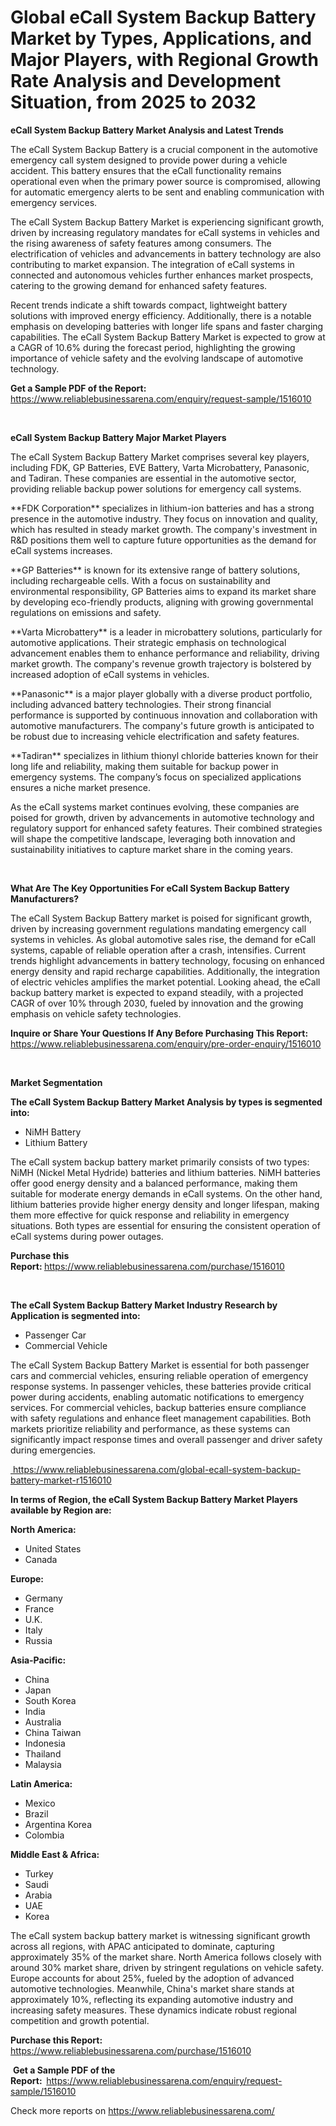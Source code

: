 <p><h1>Global eCall System Backup Battery Market by Types, Applications, and Major Players, with Regional Growth Rate Analysis and Development Situation, from 2025 to 2032</h1></p><p><strong>eCall System Backup Battery Market Analysis and Latest Trends</strong></p>
<p><p>The eCall System Backup Battery is a crucial component in the automotive emergency call system designed to provide power during a vehicle accident. This battery ensures that the eCall functionality remains operational even when the primary power source is compromised, allowing for automatic emergency alerts to be sent and enabling communication with emergency services. </p><p>The eCall System Backup Battery Market is experiencing significant growth, driven by increasing regulatory mandates for eCall systems in vehicles and the rising awareness of safety features among consumers. The electrification of vehicles and advancements in battery technology are also contributing to market expansion. The integration of eCall systems in connected and autonomous vehicles further enhances market prospects, catering to the growing demand for enhanced safety features.</p><p>Recent trends indicate a shift towards compact, lightweight battery solutions with improved energy efficiency. Additionally, there is a notable emphasis on developing batteries with longer life spans and faster charging capabilities. The eCall System Backup Battery Market is expected to grow at a CAGR of 10.6% during the forecast period, highlighting the growing importance of vehicle safety and the evolving landscape of automotive technology.</p></p>
<p><strong>Get a Sample PDF of the Report:&nbsp;</strong> <a href="https://www.reliablebusinessarena.com/enquiry/request-sample/1516010?utm_campaign=1990&utm_medium=2&utm_source=Github&utm_content=ia&utm_term=29032025&utm_id=ecall-system-backup-battery">https://www.reliablebusinessarena.com/enquiry/request-sample/1516010</a></p>
<p>&nbsp;</p>
<p><strong>eCall System Backup Battery Major Market Players</strong></p>
<p><p>The eCall System Backup Battery Market comprises several key players, including FDK, GP Batteries, EVE Battery, Varta Microbattery, Panasonic, and Tadiran. These companies are essential in the automotive sector, providing reliable backup power solutions for emergency call systems.</p><p>**FDK Corporation** specializes in lithium-ion batteries and has a strong presence in the automotive industry. They focus on innovation and quality, which has resulted in steady market growth. The company's investment in R&D positions them well to capture future opportunities as the demand for eCall systems increases.</p><p>**GP Batteries** is known for its extensive range of battery solutions, including rechargeable cells. With a focus on sustainability and environmental responsibility, GP Batteries aims to expand its market share by developing eco-friendly products, aligning with growing governmental regulations on emissions and safety.</p><p>**Varta Microbattery** is a leader in microbattery solutions, particularly for automotive applications. Their strategic emphasis on technological advancement enables them to enhance performance and reliability, driving market growth. The company's revenue growth trajectory is bolstered by increased adoption of eCall systems in vehicles.</p><p>**Panasonic** is a major player globally with a diverse product portfolio, including advanced battery technologies. Their strong financial performance is supported by continuous innovation and collaboration with automotive manufacturers. The company's future growth is anticipated to be robust due to increasing vehicle electrification and safety features.</p><p>**Tadiran** specializes in lithium thionyl chloride batteries known for their long life and reliability, making them suitable for backup power in emergency systems. The company’s focus on specialized applications ensures a niche market presence.</p><p>As the eCall systems market continues evolving, these companies are poised for growth, driven by advancements in automotive technology and regulatory support for enhanced safety features. Their combined strategies will shape the competitive landscape, leveraging both innovation and sustainability initiatives to capture market share in the coming years.</p></p>
<p>&nbsp;</p>
<p><strong>What Are The Key Opportunities For eCall System Backup Battery Manufacturers?</strong></p>
<p><p>The eCall System Backup Battery market is poised for significant growth, driven by increasing government regulations mandating emergency call systems in vehicles. As global automotive sales rise, the demand for eCall systems, capable of reliable operation after a crash, intensifies. Current trends highlight advancements in battery technology, focusing on enhanced energy density and rapid recharge capabilities. Additionally, the integration of electric vehicles amplifies the market potential. Looking ahead, the eCall backup battery market is expected to expand steadily, with a projected CAGR of over 10% through 2030, fueled by innovation and the growing emphasis on vehicle safety technologies.</p></p>
<p><strong>Inquire or Share Your Questions If Any Before Purchasing This Report:</strong> <a href="https://www.reliablebusinessarena.com/enquiry/pre-order-enquiry/1516010?utm_campaign=1990&utm_medium=2&utm_source=Github&utm_content=ia&utm_term=29032025&utm_id=ecall-system-backup-battery">https://www.reliablebusinessarena.com/enquiry/pre-order-enquiry/1516010</a></p>
<p>&nbsp;</p>
<p><strong>Market Segmentation</strong></p>
<p><strong>The eCall System Backup Battery Market Analysis by types is segmented into:</strong></p>
<p><ul><li>NiMH Battery</li><li>Lithium Battery</li></ul></p>
<p><p>The eCall system backup battery market primarily consists of two types: NiMH (Nickel Metal Hydride) batteries and lithium batteries. NiMH batteries offer good energy density and a balanced performance, making them suitable for moderate energy demands in eCall systems. On the other hand, lithium batteries provide higher energy density and longer lifespan, making them more effective for quick response and reliability in emergency situations. Both types are essential for ensuring the consistent operation of eCall systems during power outages.</p></p>
<p><strong>Purchase this Report:&nbsp;</strong><a href="https://www.reliablebusinessarena.com/purchase/1516010?utm_campaign=1990&utm_medium=2&utm_source=Github&utm_content=ia&utm_term=29032025&utm_id=ecall-system-backup-battery">https://www.reliablebusinessarena.com/purchase/1516010</a></p>
<p>&nbsp;</p>
<p><strong>The eCall System Backup Battery Market Industry Research by Application is segmented into:</strong></p>
<p><ul><li>Passenger Car</li><li>Commercial Vehicle</li></ul></p>
<p><p>The eCall System Backup Battery Market is essential for both passenger cars and commercial vehicles, ensuring reliable operation of emergency response systems. In passenger vehicles, these batteries provide critical power during accidents, enabling automatic notifications to emergency services. For commercial vehicles, backup batteries ensure compliance with safety regulations and enhance fleet management capabilities. Both markets prioritize reliability and performance, as these systems can significantly impact response times and overall passenger and driver safety during emergencies.</p></p>
<p><a href="https://www.reliablebusinessarena.com/global-ecall-system-backup-battery-market-r1516010?utm_campaign=1990&utm_medium=2&utm_source=Github&utm_content=ia&utm_term=29032025&utm_id=ecall-system-backup-battery">&nbsp;https://www.reliablebusinessarena.com/global-ecall-system-backup-battery-market-r1516010</a></p>
<p><strong>In terms of Region, the eCall System Backup Battery Market Players available by Region are:</strong></p>
<p>
    <p> <strong> North America: </strong>
        <ul>
            <li>United States</li>
            <li>Canada</li>
        </ul>
        </p> 
    <p> <strong> Europe: </strong>
        <ul>
            <li>Germany</li>
            <li>France</li>
            <li>U.K.</li>
            <li>Italy</li>
            <li>Russia</li>
        </ul>
        </p> 
    <p> <strong> Asia-Pacific: </strong>
        <ul>
            <li>China</li>
            <li>Japan</li>
            <li>South Korea</li>
            <li>India</li>
            <li>Australia</li>
            <li>China Taiwan</li>
            <li>Indonesia</li>
            <li>Thailand</li>
            <li>Malaysia</li>
        </ul>
        </p> 
    <p> <strong> Latin America: </strong>
        <ul>
            <li>Mexico</li>
            <li>Brazil</li>
            <li>Argentina Korea</li>
            <li>Colombia</li>
        </ul>
        </p> 
    <p> <strong> Middle East & Africa: </strong>
        <ul>
            <li>Turkey</li>
            <li>Saudi</li>
            <li>Arabia</li>
            <li>UAE</li>
            <li>Korea</li>
        </ul>
    </p>
    </p>
<p><p>The eCall system backup battery market is witnessing significant growth across all regions, with APAC anticipated to dominate, capturing approximately 35% of the market share. North America follows closely with around 30% market share, driven by stringent regulations on vehicle safety. Europe accounts for about 25%, fueled by the adoption of advanced automotive technologies. Meanwhile, China's market share stands at approximately 10%, reflecting its expanding automotive industry and increasing safety measures. These dynamics indicate robust regional competition and growth potential.</p></p>
<p><strong>Purchase this Report: </strong><a href="https://www.reliablebusinessarena.com/purchase/1516010?utm_campaign=1990&utm_medium=2&utm_source=Github&utm_content=ia&utm_term=29032025&utm_id=ecall-system-backup-battery">https://www.reliablebusinessarena.com/purchase/1516010</a></p>
<p>&nbsp;<strong>Get a Sample PDF of the Report:&nbsp;&nbsp;</strong><a href="https://www.reliablebusinessarena.com/enquiry/request-sample/1516010?utm_campaign=1990&utm_medium=2&utm_source=Github&utm_content=ia&utm_term=29032025&utm_id=ecall-system-backup-battery">https://www.reliablebusinessarena.com/enquiry/request-sample/1516010</a></p>
<p><strong></strong></p>
<p>Check more reports on <a href="https://www.reliablebusinessarena.com/?utm_campaign=1990&utm_medium=2&utm_source=Github&utm_content=ia&utm_term=29032025&utm_id=ecall-system-backup-battery">https://www.reliablebusinessarena.com/</a></p>